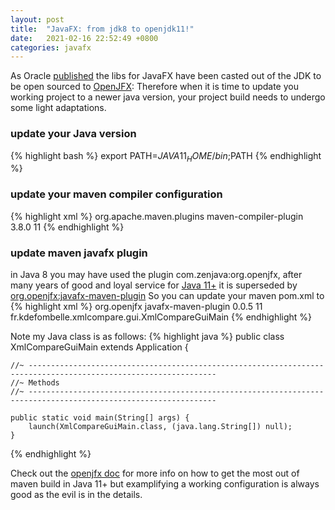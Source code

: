 ```yaml
---
layout: post
title:  "JavaFX: from jdk8 to openjdk11!"
date:   2021-02-16 22:52:49 +0800
categories: javafx
---
```

As Oracle [published][javafx-oracle] the libs for JavaFX have been casted out of the JDK to be open sourced to [OpenJFX][javafx-openjfx]: 
Therefore when it is time to update you working project to a newer java version, your project build needs to undergo some light adaptations.

### update your Java version
{% highlight bash %}
export PATH=$JAVA11_HOME/bin;$PATH
{% endhighlight %}

### update your maven compiler configuration
{% highlight xml %}
<plugin>
	<groupId>org.apache.maven.plugins</groupId>
	<artifactId>maven-compiler-plugin</artifactId>
	<version>3.8.0</version>
	<configuration>
		<release>11</release>
	</configuration>
</plugin>
{% endhighlight %}

### update maven javafx plugin
in Java 8 you may have used the plugin com.zenjava:org.openjfx, after many years of good and loyal service for [Java 11+][openjdk] it is superseded by [org.openjfx:javafx-maven-plugin][javafx-maven-plugin]
So you can update your maven pom.xml to
{% highlight xml %}
<plugin>
	<groupId>org.openjfx</groupId>
	<artifactId>javafx-maven-plugin</artifactId>
	<version>0.0.5</version>
	<configuration>
		<release>11</release>
		<mainClass>fr.kdefombelle.xmlcompare.gui.XmlCompareGuiMain</mainClass>
	</configuration>
</plugin>
{% endhighlight %}


Note my Java class is as follows:
{% highlight java %}
public class XmlCompareGuiMain extends Application {

    //~ ----------------------------------------------------------------------------------------------------------------
    //~ Methods 
    //~ ----------------------------------------------------------------------------------------------------------------

    public static void main(String[] args) {
        launch(XmlCompareGuiMain.class, (java.lang.String[]) null);
    }
	
{% endhighlight %}

Check out the [openjfx doc][javafx-maven] for more info on how to get the most out of maven build in Java 11+ but examplifying a working configuration is always good as the evil is in the details.

[javafx-oracle]: <https://www.oracle.com/fr/java/technologies/javase/javafx-overview.html>
[javafx-openjfx]: <https://openjfx.io/>
[javafx-maven]:   <https://openjfx.io/openjfx-docs/#maven>
[javafx-maven-plugin]: <https://github.com/openjfx/javafx-maven-plugin>
[openjdk]: <https://openjdk.java.net/projects/jdk/11/>
